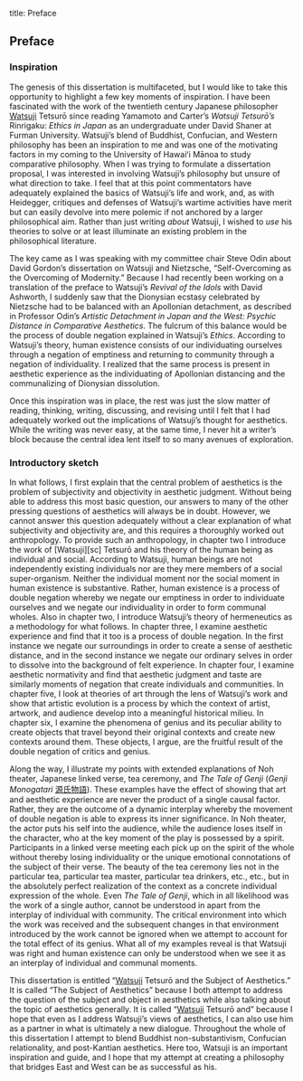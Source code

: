 title: Preface

[sc]: class:smallcaps
[sa]: lang:sa
[zh]: lang:zh
[ja]: lang:ja
[el]: lang:el
[de]: lang:de
[fr]: lang:fr
[la]: lang:la
[it]: lang:it

<h2 class="roman">Preface</h2>
<h3 class="roman">Inspiration</h3>

The genesis of this dissertation is multifaceted, but I would like to take this opportunity to highlight a few key moments of inspiration. I have been fascinated with the work of the twentieth century Japanese philosopher [Watsuji][sc] Tetsurō since reading Yamamoto and Carter’s *Watsuji Tetsurō’s* Rinrigaku: *Ethics in Japan* as an undergraduate under David Shaner at Furman University. Watsuji’s blend of Buddhist, Confucian, and Western philosophy has been an inspiration to me and was one of the motivating factors in my coming to the University of Hawaiʻi Mānoa to study comparative philosophy. When I was trying to formulate a dissertation proposal, I was interested in involving Watsuji’s philosophy but unsure of what direction to take. I feel that at this point commentators have adequately explained the basics of Watsuji’s life and work, and, as with Heidegger, critiques and defenses of Watsuji’s wartime activities have merit but can easily devolve into mere polemic if not anchored by a larger philosophical aim. Rather than just writing *about* Watsuji, I wished to *use* his theories to solve or at least illuminate an existing problem in the philosophical literature.

The key came as I was speaking with my committee chair Steve Odin about David Gordon’s dissertation on Watsuji and Nietzsche, “Self-Overcoming as the Overcoming of Modernity.” Because I had recently been working on a translation of the preface to Watsuji’s *Revival of the Idols* with David Ashworth, I suddenly saw that the Dionysian ecstasy celebrated by Nietzsche had to be balanced with an Apollonian detachment, as described in Professor Odin’s _Artistic Detachment in Japan and the West: Psychic Distance in Comparative Aesthetics_. The fulcrum of this balance would be the process of double negation explained in Watsuji’s *Ethics*. According to Watsuji’s theory, human existence consists of our individuating ourselves through a negation of emptiness and returning to community through a negation of individuality. I realized that the same process is present in aesthetic experience as the individuating of Apollonian distancing and the communalizing of Dionysian dissolution. 

Once this inspiration was in place, the rest was just the slow matter of reading, thinking, writing, discussing, and revising until I felt that I had adequately worked out the implications of Watsuji’s thought for aesthetics. While the writing was never easy, at the same time, I never hit a writer’s block because the central idea lent itself to so many avenues of exploration. 

<h3 class="roman">Introductory sketch</h3>
In what follows, I first explain that the central problem of aesthetics is the problem of subjectivity and objectivity in aesthetic judgment. Without being able to address this most basic question, our answers to many of the other pressing questions of aesthetics will always be in doubt. However, we cannot answer this question adequately without a clear explanation of what subjectivity and objectivity are, and this requires a thoroughly worked out anthropology. To provide such an anthropology, in chapter two I introduce the work of [Watsuji][sc] Tetsurō and his theory of the human being as individual and social. According to Watsuji, human beings are not independently existing individuals nor are they mere members of a social super-organism. Neither the individual moment nor the social moment in human existence is substantive. Rather, human existence is a process of double negation whereby we negate our emptiness in order to individuate ourselves and we negate our individuality in order to form communal wholes. Also in chapter two, I introduce Watsuji’s theory of hermeneutics as a methodology for what follows. In chapter three, I examine aesthetic experience and find that it too is a process of double negation. In the first instance we negate our surroundings in order to create a sense of aesthetic distance, and in the second instance we negate our ordinary selves in order to dissolve into the background of felt experience. In chapter four, I examine aesthetic normativity and find that aesthetic judgment and taste are similarly moments of negation that create individuals and communities. In chapter five, I look at theories of art through the lens of Watsuji’s work and show that artistic evolution is a process by which the context of artist, artwork, and audience develop into a meaningful historical milieu. In chapter six, I examine the phenomena of genius and its peculiar ability to create objects that travel beyond their original contexts and create new contexts around them. These objects, I argue, are the fruitful result of the double negation of critics and genius.

Along the way, I illustrate my points with extended explanations of Noh theater, Japanese linked verse, tea ceremony, and *The Tale of Genji* (*Genji Monogatari* [源氏物語][ja]). These examples have the effect of showing that art and aesthetic experience are never the product of a single causal factor. Rather, they are the outcome of a dynamic interplay whereby the movement of double negation is able to express its inner significance. In Noh theater, the actor puts his self into the audience, while the audience loses itself in the character, who at the key moment of the play is possessed by a spirit. Participants in a linked verse meeting each pick up on the spirit of the whole without thereby losing individuality or the unique emotional connotations of the subject of their verse. The beauty of the tea ceremony lies not in the particular tea, particular tea master, particular tea drinkers, etc., etc., but in the absolutely perfect realization of the context as a concrete individual expression of the whole. Even *The Tale of Genji*, which in all likelihood was the work of a single author, cannot be understood in apart from the interplay of individual with community. The critical environment into which the work was received and the subsequent changes in that environment introduced by the work cannot be ignored when we attempt to account for the total effect of its genius. What all of my examples reveal is that Watsuji was right and human existence can only be understood when we see it as an interplay of individual and communal moments.

This dissertation is entitled “[Watsuji][sc] Tetsurō and the Subject of Aesthetics.” It is called “The Subject of Aesthetics” because I both attempt to address the question of the subject and object in aesthetics while also talking about the topic of aesthetics generally. It is called “[Watsuji][sc] Tetsurō and” because I hope that even as I address Watsuji’s views of aesthetics, I can also use him as a partner in what is ultimately a new dialogue. Throughout the whole of this dissertation I attempt to blend Buddhist non-substantivism, Confucian relationality, and post-Kantian aesthetics. Here too, Watsuji is an important inspiration and guide, and I hope that my attempt at creating a philosophy that bridges East and West can be as successful as his.
